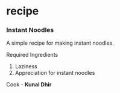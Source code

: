 # recipe

### Instant Noodles
A simple recipe for making instant noodles.

Required Ingredients 
1. Laziness
2. Appreciation for instant noodles

Cook - **Kunal Dhir**
